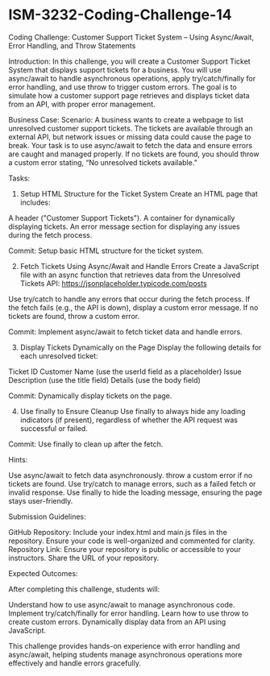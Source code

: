 # ISM-3232-Coding-Challenge-14

Coding Challenge: Customer Support Ticket System – Using Async/Await, Error Handling, and Throw Statements

Introduction:
In this challenge, you will create a Customer Support Ticket System that displays support tickets for a business. You will use async/await to handle asynchronous operations, apply try/catch/finally for error handling, and use throw to trigger custom errors. The goal is to simulate how a customer support page retrieves and displays ticket data from an API, with proper error management.

Business Case:
Scenario: A business wants to create a webpage to list unresolved customer support tickets. The tickets are available through an external API, but network issues or missing data could cause the page to break. Your task is to use async/await to fetch the data and ensure errors are caught and managed properly. If no tickets are found, you should throw a custom error stating, “No unresolved tickets available.”

Tasks:
1. Setup HTML Structure for the Ticket System
Create an HTML page that includes:

A header ("Customer Support Tickets").
A container for dynamically displaying tickets.
An error message section for displaying any issues during the fetch process.

Commit: Setup basic HTML structure for the ticket system.

2. Fetch Tickets Using Async/Await and Handle Errors
Create a JavaScript file with an async function that retrieves data from the Unresolved Tickets API:
https://jsonplaceholder.typicode.com/posts

Use try/catch to handle any errors that occur during the fetch process. If the fetch fails (e.g., the API is down), display a custom error message. If no tickets are found, throw a custom error.

Commit: Implement async/await to fetch ticket data and handle errors.

3. Display Tickets Dynamically on the Page
Display the following details for each unresolved ticket:

Ticket ID
Customer Name (use the userId field as a placeholder)
Issue Description (use the title field)
Details (use the body field)

Commit: Dynamically display tickets on the page.

4. Use finally to Ensure Cleanup
Use finally to always hide any loading indicators (if present), regardless of whether the API request was successful or failed.

Commit: Use finally to clean up after the fetch.

Hints:

Use async/await to fetch data asynchronously.
throw a custom error if no tickets are found.
Use try/catch to manage errors, such as a failed fetch or invalid response.
Use finally to hide the loading message, ensuring the page stays user-friendly.

Submission Guidelines:

GitHub Repository: Include your index.html and main.js files in the repository. Ensure your code is well-organized and commented for clarity.
Repository Link: Ensure your repository is public or accessible to your instructors. Share the URL of your repository.

Expected Outcomes:

After completing this challenge, students will:

Understand how to use async/await to manage asynchronous code.
Implement try/catch/finally for error handling.
Learn how to use throw to create custom errors.
Dynamically display data from an API using JavaScript.

This challenge provides hands-on experience with error handling and async/await, helping students manage asynchronous operations more effectively and handle errors gracefully.